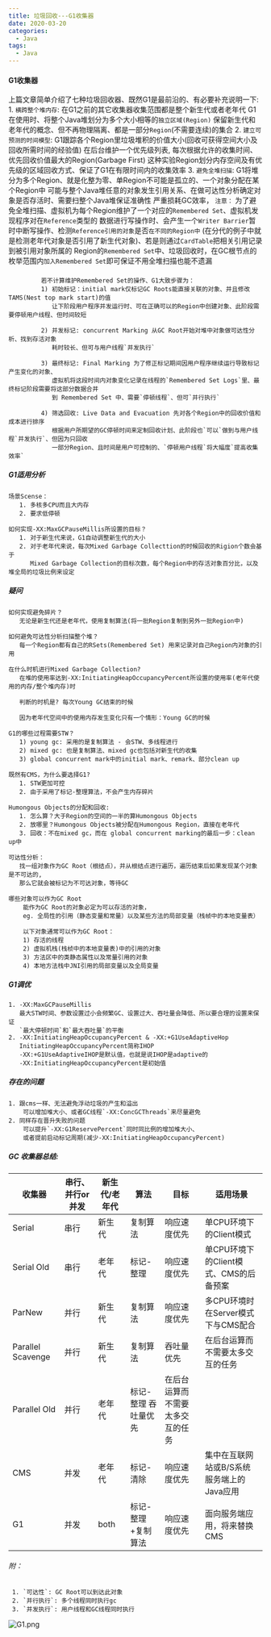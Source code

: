 ```yaml
---
title: 垃圾回收---G1收集器
date: 2020-03-20
categories:
  - Java
tags:
  - Java
---
```

#### G1收集器 
上篇文章简单介绍了七种垃圾回收器、既然G1是最前沿的、有必要补充说明一下:
     1. `横跨整个堆内存`: 在G1之前的其它收集器收集范围都是整个新生代或者老年代
         G1在使用时、将整个Java堆划分为多个大小相等的`独立区域(Region)`
         保留新生代和老年代的概念、但不再物理隔离、都是一部分`Region`(不需要连续)的集合
     2. `建立可预测的时间模型`: G1跟踪各个Region里垃圾堆积的价值大小(回收可获得空间大小及回收所需时间的经验值)
         在后台维护一个优先级列表, 每次根据允许的收集时间、优先回收价值最大的Region(Garbage First)
         这种实验Region划分内存空间及有优先级的区域回收方式、保证了G1在有限时间内的收集效率
     3. `避免全堆扫描`: G1将堆分为多个Region、就是化整为零、单Region不可能是孤立的、一个对象分配在某个Region中
         可能与整个Java堆任意的对象发生引用关系、在做可达性分析确定对象是否存活时、需要扫整个Java堆保证准确性
         严重损耗GC效率，
        `注意：` 
为了避免全堆扫描、虚拟机为每个Region维护了一个对应的`Remembered Set`、虚拟机发现程序对在`Reference`类型的
         数据进行写操作时、会产生一个`Writer Barrier`暂时中断写操作、检测`Reference引用的对象`是否`在不同的Region中`
         (在分代的例子中就是检测老年代对象是否引用了新生代对象)、若是则通过`CardTable`把相关引用记录到被引用对象所属的
         Region的`Remembered Set`中、垃圾回收时，在GC根节点的枚举范围内`加入Remembered Set`即可保证不用全堆扫描也能不遗漏
#### 
```
         若不计算维护Remembered Set的操作、G1大致步骤为：
         1) 初始标记：initial mark仅标记GC Roots能直接关联的对象、并且修改TAMS(Nest top mark start)的值
            让下阶段用户程序并发运行时、可在正确可以的Region中创建对象、此阶段需要停顿用户线程、但时间较短
            
         2) 并发标记: concurrent Marking 从GC Root开始对堆中对象做可达性分析、找到存活对象
            耗时较长、但可与用户线程`并发执行`
         
         3) 最终标记: Final Marking 为了修正标记期间因用户程序继续运行导致标记产生变化的对象、
            虚拟机将这段时间内对象变化记录在线程的`Remembered Set Logs`里、最终标记阶段需要将这部分数据合并
            到 Remembered Set 中、需要`停顿线程`、但可`并行执行`
         
         4) 筛选回收: Live Data and Evacuation 先对各个Region中的回收价值和成本进行排序
            根据用户所期望的GC停顿时间来定制回收计划、此阶段也`可以`做到与用户线程`并发执行`、但因为只回收
            一部分Region、且时间是用户可控制的、`停顿用户线程`将大幅度`提高收集效率`
```
##### G1适用分析
    场景Scense：
       1. 多核多CPU而且大内存
       2. 要求低停顿
    
    如何实现-XX:MaxGCPauseMillis所设置的目标？
       1. 对于新生代来说，G1自动调整新生代的大小
       2. 对于老年代来说，每次Mixed Garbage Collecttion的时候回收的Rigion个数会基于
          Mixed Garbage Collection的目标次数，每个Region中的存活对象百分比，以及堆全局的垃圾比例来设定
  
##### 疑问  
    如何实现避免碎片？
       无论是新生代还是老年代，使用复制算法(将一批Region复制到另外一批Region中)
    
    如何避免可达性分析扫描整个堆？
       每一个Region都有自己的RSets(Remembered Set) 用来记录对自己Region内对象的引用
       
    在什么时机进行Mixed Garbage Collection?
       在堆的使用率达到-XX:InitiatingHeapOccupancyPercent所设置的使用率(老年代使用的内存/整个堆内存)时
       
       判断的时机是? 每次Young GC结束的时候
       
       因为老年代空间中的使用内存发生变化只有一个情形：Young GC的时候
    
    G1的哪些过程需要STW？
       1) young gc: 采用的是复制算法 - 会STW、多线程进行
       2) mixed gc: 也是复制算法、mixed gc也包括对新生代的收集
       3) global concurrent mark中的initial mark、remark、部分clean up
    
    既然有CMS，为什么要选择G1?
       1. STW更加可控
       2. 由于采用了标记-整理算法，不会产生内存碎片
    
    Humongous Objects的分配和回收:
       1. 怎么算？大于Region的空间的一半的算Humongous Objects
       2. 放哪里？Humongous Objects被分配在Humongous Region，直接在老年代
       3. 回收：不在mixed gc，而在 global concurrent marking的最后一步：clean up中
    
    可达性分析：
       找一组对象作为GC Root（根结点），并从根结点进行遍历，遍历结束后如果发现某个对象是不可达的,
       那么它就会被标记为不可达对象，等待GC
    
    哪些对象可以作为GC Root
        能作为GC Root的对象必定为可以存活的对象，
        eg. 全局性的引用（静态变量和常量）以及某些方法的局部变量（栈帧中的本地变量表）
        
        以下对象通常可以作为GC Root：
        1) 存活的线程
        2) 虚拟机栈(栈桢中的本地变量表)中的引用的对象
        3) 方法区中的类静态属性以及常量引用的对象
        4) 本地方法栈中JNI引用的局部变量以及全局变量
    


##### G1调优

```
1. -XX:MaxGCPauseMillis
   最大STW时间、参数设置过小会频繁GC、设置过大、吞吐量会降低、所以要合理的设置来保证 
   `最大停顿时间`和`最大吞吐量`的平衡
2. -XX:InitiatingHeapOccupancyPercent & -XX:+G1UseAdaptiveHop
   InitiatingHeapOccupancyPercent简称IHOP
   -XX:+G1UseAdaptiveIHOP是默认值，也就是说IHOP是adaptive的
   -XX:InitiatingHeapOccupancyPercent是初始值
```
 
##### 存在的问题
```
1. 跟cms一样、无法避免浮动垃圾的产生和溢出
    可以增加堆大小、或者GC线程`-XX:ConcGCThreads`来尽量避免
2. 同样存在晋升失败的问题
    可以提升`-XX:G1ReservePercent`同时同比例的增加堆大小、
    或者提前启动标记周期(减少-XX:InitiatingHeapOccupancyPercent)
``` 
##### GC 收集器总结:  
 
|收集器	| 串行、并行or并发 |	新生代/老年代 |	算法	 | 目标	| 适用场景 |
| ---- | ----| -----| -----| -----| ----|
|Serial|	串行	|新生代	|复制算法	|响应速度优先|	单CPU环境下的Client模式|
|Serial Old	|串行	|老年代	|标记-整理	|响应速度优先	|单CPU环境下的Client模式、CMS的后备预案|
|ParNew	|并行|	新生代	|复制算法	|响应速度优先	|多CPU环境时在Server模式下与CMS配合|
|Parallel Scavenge	|并行	|新生代	|复制算法|	吞吐量优先|	在后台运算而不需要太多交互的任务|
|Parallel Old	|并行	|老年代|	标记-整理	吞吐量优先	|在后台运算而不需要太多交互的任务|
|CMS	|并发|	老年代	|标记-清除|	响应速度优先	|集中在互联网站或B/S系统服务端上的Java应用|
|G1	|并发	|both	|标记-整理+复制算法	|响应速度优先	|面向服务端应用，将来替换CMS|

      
###### 附：
     1. `可达性`: GC Root可以到达此对象
     2. `并行执行`: 多个线程同时执行gc
     3. `并发执行`: 用户线程和GC线程同时执行
     

![G1.png](https://upload-images.jianshu.io/upload_images/14027542-907fa5f1c490a4f2.png?imageMogr2/auto-orient/strip%7CimageView2/2/w/1240)
